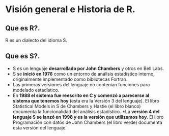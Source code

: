 # Visión general e Historia de R.

## Que es R?.  
R es un dialecto del idioma S.  

## Que es S?.  
* S es un lenguaje **desarrollado por John Chambers** y otros en Bell Labs.  
* S se **inició en 1976** como un entorno de análisis estadístico interno, originalmente implementado como bibliotecas Fortran.  
* Las primeras versiones del lenguaje no contenían funciones para modelado estadístico.
* En **1988 el sistema fue reescrito en C y comenzó a parecerse al sistema que tenemos hoy** (esta era la Versión 3 del lenguaje).
  El libro Statistical Models in S de Chambers y Hastie (el libro blanco) documenta la funcionalidad del análisis estadístico.
*La **versión 4 del lenguaje S se lanzó en 1998 y es la versión que utilizamos hoy**. El libro Programación con datos de John
Chambers (el libro verde) documenta esta versión del lenguaje.
